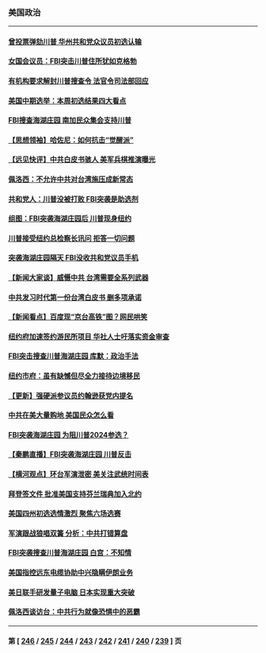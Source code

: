 ### 美国政治
---
#### [曾投票弹劾川普 华州共和党众议员初选认输](../../pages/ncid1078159/n13800007.md) 
#### [女国会议员：FBI突击川普住所犹如克格勃](../../pages/ncid1078159/n13800018.md) 
#### [有机构要求解封川普搜查令 法官令司法部回应](../../pages/ncid1078159/n13799984.md) 
#### [美国中期选举：本周初选结果四大看点](../../pages/ncid1078159/n13799858.md) 
#### [FBI搜查海湖庄园 南加民众集会支持川普](../../pages/ncid1078159/n13800010.md) 
#### [【思想领袖】哈佐尼：如何抗击“觉醒派”](../../pages/ncid1078159/n13790244.md) 
#### [【远见快评】中共白皮书骇人 美军兵棋推演曝光](../../pages/ncid1078159/n13799913.md) 
#### [佩洛西：不允许中共对台湾施压成新常态](../../pages/ncid1078159/n13799927.md) 
#### [共和党人：川普没被打败 FBI突袭是助选剂](../../pages/ncid1078159/n13799853.md) 
#### [组图：FBI突袭海湖庄园后 川普现身纽约](../../pages/ncid1078159/n13799524.md) 
#### [川普接受纽约总检察长讯问 拒答一切问题](../../pages/ncid1078159/n13799778.md) 
#### [突袭海湖庄园隔天 FBI没收共和党议员手机](../../pages/ncid1078159/n13799749.md) 
#### [【新闻大家谈】威慑中共 台湾需要全系列武器](../../pages/ncid1078159/n13799721.md) 
#### [中共发习时代第一份台湾白皮书 删多项承诺](../../pages/ncid1078159/n13799640.md) 
#### [【新闻看点】百度现“京台高铁”图？网民哄笑](../../pages/ncid1078159/n13799099.md) 
#### [纽约府加速签约游民所项目 华社人士吁落实资金审查](../../pages/ncid1078159/n13799279.md) 
#### [FBI突击搜查川普海湖庄园 库默：政治手法](../../pages/ncid1078159/n13799285.md) 
#### [纽约市府：虽有缺憾但尽全力接待边境移民](../../pages/ncid1078159/n13799277.md) 
#### [【更新】强硬派参议员约翰逊获党内提名](../../pages/ncid1078159/n13799017.md) 
#### [中共在美大量购地 美国民众怎么看](../../pages/ncid1078159/n13799203.md) 
#### [FBI突袭海湖庄园 为阻川普2024参选？](../../pages/ncid1078159/n13798986.md) 
#### [【秦鹏直播】FBI突袭海湖庄园 川普反击](../../pages/ncid1078159/n13799038.md) 
#### [【横河观点】环台军演泄密 美关注武统时间表](../../pages/ncid1078159/n13799105.md) 
#### [拜登签文件 批准美国支持芬兰瑞典加入北约](../../pages/ncid1078159/n13799045.md) 
#### [美国四州初选选情激烈 聚焦六场选赛](../../pages/ncid1078159/n13798933.md) 
#### [军演跟战狼唱双簧 分析：中共打错算盘](../../pages/ncid1078159/n13799011.md) 
#### [FBI突袭搜查川普海湖庄园 白宫：不知情](../../pages/ncid1078159/n13798950.md) 
#### [美国指控远东电缆协助中兴隐瞒伊朗业务](../../pages/ncid1078159/n13798971.md) 
#### [美日联手研发量子电脑 日本实现重大突破](../../pages/ncid1078159/n13798979.md) 
#### [佩洛西谈访台：中共行为就像恐惧中的恶霸](../../pages/ncid1078159/n13798920.md) 

---
#### 第 [ [246](./246.md) / [245](./245.md) / [244](./244.md) / [243](./243.md) / [242](./242.md) / [241](./241.md) / [240](./240.md) / [239](./239.md) ] 页
